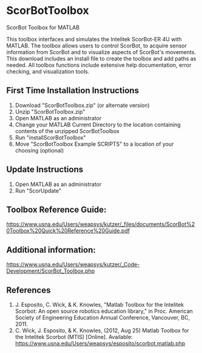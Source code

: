 # ScorBotToolbox
ScorBot Toolbox for MATLAB

This toolbox interfaces and simulates the Intelitek ScorBot-ER 4U with MATLAB. The toolbox allows users to control ScorBot, to acquire sensor information from ScorBot and to visualize aspects of ScorBot's movements. This download includes an install file to create the toolbox and add paths as needed. All toolbox functions include extensive help documentation, error checking, and visualization tools. 

## First Time Installation Instructions
1. Download "ScorBotToolbox.zip" (or alternate version)
2. Unzip "ScorBotToolbox.zip"
3. Open MATLAB as an administrator
4. Change your MATLAB Current Directory to the location containing contents of the unzipped ScorBotToolbox
5. Run "installScorBotToolbox"
6. Move "ScorBotToolbox Example SCRIPTS" to a location of your choosing (optional)

## Update Instructions
1. Open MATLAB as an administrator
2. Run "ScorUpdate"

## Toolbox Reference Guide: 
https://www.usna.edu/Users/weapsys/kutzer/_files/documents/ScorBot%20Toolbox%20Quick%20Reference%20Guide.pdf 

## Additional information: 
https://www.usna.edu/Users/weapsys/kutzer/_Code-Development/ScorBot_Toolbox.php 

## References
1. J. Esposito, C. Wick, & K. Knowles, "Matlab Toolbox for the Intelitek Scorbot: An open source robotics education library," in Proc. American Society of Engineering Education Annual Conference, Vancouver, BC, 2011.
2. C. Wick, J. Esposito, & K. Knowles, (2012, Aug 25) Matlab Toolbox for the Intelitek Scorbot (MTIS) [Online]. Available: https://www.usna.edu/Users/weapsys/esposito/scorbot.matlab.php

